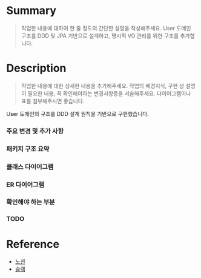 # Summary

> 작업한 내용에 대하여 한 줄 정도의 간단한 설명을 작성해주세요.
> User 도메인 구조를 DDD 및 JPA 기반으로 설계하고, 명시적 VO 관리를 위한 구조를 추가합니다.

# Description

> 작업한 내용에 대한 상세한 내용을 추가해주세요.
> 작업의 배경지식, 구현 상 설명이 필요한 내용, 꼭 확인해야하는 변경사항등을 서술해주세요.
> 다이어그램이나 표를 첨부해주시면 좋습니다.

User 도메인의 구조를 DDD 설계 원칙을 기반으로 구현했습니다.

### 주요 변경 및 추가 사항

### 패키지 구조 요약

### 클래스 다이어그램

### ER 다이어그램

### 확인해야 하는 부분

### TODO

# Reference

- [노션]()
- [슬랙]()